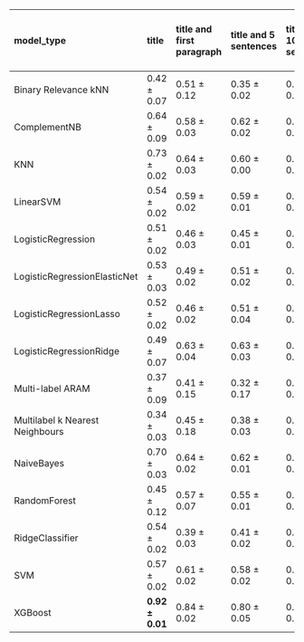 | model_type                      | title               | title and first paragraph   | title and 5 sentences   | title and 10 sentences   | title and first sentence each paragraph   | raw text        |
|:--------------------------------|:--------------------|:----------------------------|:------------------------|:-------------------------|:------------------------------------------|:----------------|
| Binary Relevance kNN            | 0.42 $\pm$ 0.07     | 0.51 $\pm$ 0.12             | 0.35 $\pm$ 0.02         | 0.36 $\pm$ 0.06          | 0.42 $\pm$ 0.04                           | 0.40 $\pm$ 0.03 |
| ComplementNB                    | 0.64 $\pm$ 0.09     | 0.58 $\pm$ 0.03             | 0.62 $\pm$ 0.02         | 0.57 $\pm$ 0.03          | 0.72 $\pm$ 0.02                           | 0.68 $\pm$ 0.03 |
| KNN                             | 0.73 $\pm$ 0.02     | 0.64 $\pm$ 0.03             | 0.60 $\pm$ 0.00         | 0.61 $\pm$ 0.01          | 0.74 $\pm$ 0.02                           | 0.84 $\pm$ 0.01 |
| LinearSVM                       | 0.54 $\pm$ 0.02     | 0.59 $\pm$ 0.02             | 0.59 $\pm$ 0.01         | 0.64 $\pm$ 0.02          | 0.77 $\pm$ 0.01                           | 0.79 $\pm$ 0.02 |
| LogisticRegression              | 0.51 $\pm$ 0.02     | 0.46 $\pm$ 0.03             | 0.45 $\pm$ 0.01         | 0.49 $\pm$ 0.01          | 0.53 $\pm$ 0.02                           | 0.61 $\pm$ 0.01 |
| LogisticRegressionElasticNet    | 0.53 $\pm$ 0.03     | 0.49 $\pm$ 0.02             | 0.51 $\pm$ 0.02         | 0.52 $\pm$ 0.02          | 0.56 $\pm$ 0.02                           | 0.65 $\pm$ 0.01 |
| LogisticRegressionLasso         | 0.52 $\pm$ 0.02     | 0.46 $\pm$ 0.02             | 0.51 $\pm$ 0.04         | 0.51 $\pm$ 0.03          | 0.53 $\pm$ 0.02                           | 0.61 $\pm$ 0.01 |
| LogisticRegressionRidge         | 0.49 $\pm$ 0.07     | 0.63 $\pm$ 0.04             | 0.63 $\pm$ 0.03         | 0.64 $\pm$ 0.01          | 0.76 $\pm$ 0.02                           | 0.88 $\pm$ 0.01 |
| Multi-label ARAM                | 0.37 $\pm$ 0.09     | 0.41 $\pm$ 0.15             | 0.32 $\pm$ 0.17         | 0.35 $\pm$ 0.06          | 0.40 $\pm$ 0.21                           | 0.71 $\pm$ 0.06 |
| Multilabel k Nearest Neighbours | 0.34 $\pm$ 0.03     | 0.45 $\pm$ 0.18             | 0.38 $\pm$ 0.03         | 0.43 $\pm$ 0.03          | 0.43 $\pm$ 0.03                           | 0.53 $\pm$ 0.03 |
| NaiveBayes                      | 0.70 $\pm$ 0.03     | 0.64 $\pm$ 0.02             | 0.62 $\pm$ 0.01         | 0.60 $\pm$ 0.00          | 0.73 $\pm$ 0.01                           | 0.69 $\pm$ 0.00 |
| RandomForest                    | 0.45 $\pm$ 0.12     | 0.57 $\pm$ 0.07             | 0.55 $\pm$ 0.01         | 0.52 $\pm$ 0.03          | 0.52 $\pm$ 0.04                           | 0.51 $\pm$ 0.01 |
| RidgeClassifier                 | 0.54 $\pm$ 0.02     | 0.39 $\pm$ 0.03             | 0.41 $\pm$ 0.02         | 0.47 $\pm$ 0.01          | 0.50 $\pm$ 0.04                           | 0.57 $\pm$ 0.03 |
| SVM                             | 0.57 $\pm$ 0.02     | 0.61 $\pm$ 0.02             | 0.58 $\pm$ 0.02         | 0.60 $\pm$ 0.03          | 0.64 $\pm$ 0.01                           | 0.64 $\pm$ 0.03 |
| XGBoost                         | **0.92 $\pm$ 0.01** | 0.84 $\pm$ 0.02             | 0.80 $\pm$ 0.05         | 0.78 $\pm$ 0.03          | 0.78 $\pm$ 0.09                           | 0.76 $\pm$ 0.08 |